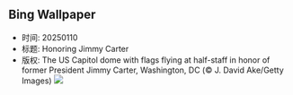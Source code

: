 ## Bing Wallpaper
- 时间: 20250110
- 标题: Honoring Jimmy Carter
- 版权: The US Capitol dome with flags flying at half-staff in honor of former President Jimmy Carter, Washington, DC (© J. David Ake/Getty Images)
![](https://cn.bing.com/th?id=OHR.CarterMemorial_EN-US9400973867_UHD.jpg&rf=LaDigue_UHD.jpg&pid=hp&w=3840&h=2160&rs=1&c=4)
